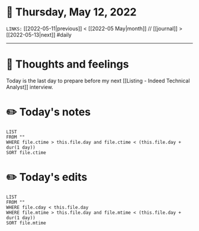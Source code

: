 # 📅 Thursday, May 12, 2022
`LINKS:` [[2022-05-11|previous]] < [[2022-05 May|month]] // [[journal]] > [[2022-05-13|next]] 
#daily

---
# 💭 Thoughts and feelings
Today is the last day to prepare before my next [[Listing - Indeed Technical Analyst]] interview. 

# ✏️ Today's notes
```dataview
LIST 
FROM ""
WHERE file.ctime > this.file.day and file.ctime < (this.file.day + dur(1 day))
SORT file.ctime
```
# ✏️ Today's edits
```dataview
LIST
FROM ""
WHERE file.cday < this.file.day
WHERE file.mtime > this.file.day and file.mtime < (this.file.day + dur(1 day))
SORT file.mtime
```